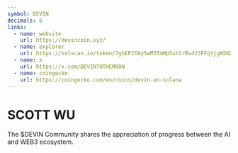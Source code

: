 ```yaml
---
symbol: DEVIN
decimals: 6
links:
  - name: website
    url: https://devincoin.xyz/
  - name: explorer
    url: https://solscan.io/token/7gbEP2TAy5wM3TmMp5utCrRvdJ3FFqYjgN5KDpXiWPmo
  - name: x
    url: https://x.com/DEVINTOTHEMOON
  - name: coingecko
    url: https://coingecko.com/en/coins/devin-on-solana
---
```


# SCOTT WU

The $DEVIN Community shares the appreciation of progress between the AI and WEB3 ecosystem.

